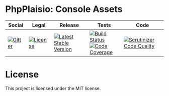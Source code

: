 # PhpPlaisio: Console Assets

<table>
<thead>
<tr>
<th>Social</th>
<th>Legal</th>
<th>Release</th>
<th>Tests</th>
<th>Code</th>
</tr>
</thead>
<tbody>
<tr>
<td>
<a href="https://gitter.im/PhpPlaisio/PhpPlaisio"><img src="https://badges.gitter.im/PhpPlaisio/PhpPlaisio.svg" alt="Gitter"/></a>
</td>
<td>
<a href="https://packagist.org/packages/plaisio/console-assets"><img src="https://poser.pugx.org/plaisio/console/license" alt="License"/></a>
</td>
<td>
<a href="https://packagist.org/packages/plaisio/console-assets"><img src="https://poser.pugx.org/plaisio/console/v/stable" alt="Latest Stable Version"/></a><br/>
</td>
<td>
<a href="https://github.com/PhpPlaisio/console-assets/actions/workflows/unit.yml"><img src="https://github.com/PhpPlaisio/console-assets/actions/workflows/unit.yml/badge.svg" alt="Build Status"/></a><br/>
<a href="https://codecov.io/gh/PhpPlaisio/console-assets"><img src="https://codecov.io/gh/PhpPlaisio/console-assets/branch/master/graph/badge.svg" alt="Code Coverage"/></a>
</td>
<td>
<a href="https://scrutinizer-ci.com/g/PhpPlaisio/console/?branch=master"><img src="https://scrutinizer-ci.com/g/PhpPlaisio/console/badges/quality-score.png?b=master" alt="Scrutinizer Code Quality"/></a>
</td>
</tr>
</tbody>
</table>

#  License

This project is licensed under the MIT license.
